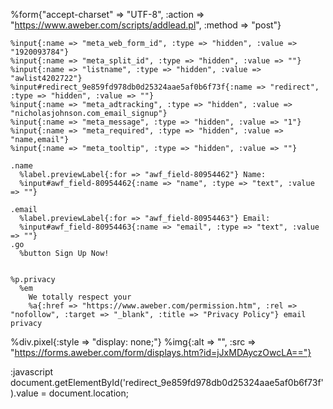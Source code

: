 %form{"accept-charset" => "UTF-8", :action => "https://www.aweber.com/scripts/addlead.pl", :method => "post"}
  
    %input{:name => "meta_web_form_id", :type => "hidden", :value => "1920093784"}
    %input{:name => "meta_split_id", :type => "hidden", :value => ""}
    %input{:name => "listname", :type => "hidden", :value => "awlist4202722"}
    %input#redirect_9e859fd978db0d25324aae5af0b6f73f{:name => "redirect", :type => "hidden", :value => ""}
    %input{:name => "meta_adtracking", :type => "hidden", :value => "nicholasjohnson.com_email_signup"}
    %input{:name => "meta_message", :type => "hidden", :value => "1"}
    %input{:name => "meta_required", :type => "hidden", :value => "name,email"}
    %input{:name => "meta_tooltip", :type => "hidden", :value => ""}
  
    .name
      %label.previewLabel{:for => "awf_field-80954462"} Name:
      %input#awf_field-80954462{:name => "name", :type => "text", :value => ""}
  
    .email
      %label.previewLabel{:for => "awf_field-80954463"} Email:
      %input#awf_field-80954463{:name => "email", :type => "text", :value => ""}
    .go
      %button Sign Up Now!
  
  
    %p.privacy
      %em
        We totally respect your
        %a{:href => "https://www.aweber.com/permission.htm", :rel => "nofollow", :target => "_blank", :title => "Privacy Policy"} email privacy
  
  %div.pixel{:style => "display: none;"}
    %img{:alt => "", :src => "https://forms.aweber.com/form/displays.htm?id=jJxMDAyczOwcLA=="}
  
  :javascript
    document.getElementById('redirect_9e859fd978db0d25324aae5af0b6f73f').value = document.location;
  